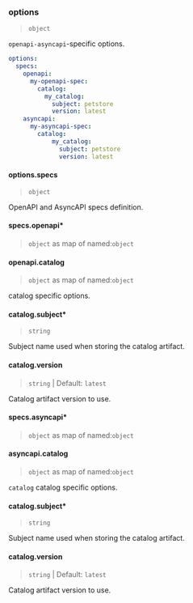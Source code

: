 ### options

> `object`

`openapi-asyncapi`-specific options.

```yaml
options:
  specs:
    openapi:
      my-openapi-spec:
        catalog:
          my_catalog:
            subject: petstore
            version: latest
    asyncapi:
      my-asyncapi-spec:
        catalog:
            my_catalog:
              subject: petstore
              version: latest
```

#### options.specs

> `object`

OpenAPI and AsyncAPI specs definition.

#### specs.openapi\*

> `object` as map of named:`object`

#### openapi.catalog

> `object` as map of named:`object`

catalog specific options.

#### catalog.subject\*

> `string`

Subject name used when storing the catalog artifact.

#### catalog.version

> `string` | Default: `latest`

Catalog artifact version to use.

#### specs.asyncapi\*

> `object` as map of named:`object`

#### asyncapi.catalog

> `object` as map of named:`object`

`catalog` catalog specific options.

<!-- markdownlint-disable MD024 -->
#### catalog.subject\*

> `string`

Subject name used when storing the catalog artifact.

#### catalog.version

> `string` | Default: `latest`

Catalog artifact version to use.
<!-- markdownlint-enable MD024 -->

